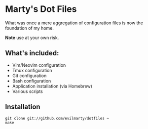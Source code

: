 # Marty's Dot Files

What was once a mere aggregation of configuration files is now the foundation of my home.

__Note__ use at your own risk.

## What's included:

* Vim/Neovim configuration
* Tmux configuration
* Git configuration
* Bash configuration
* Application installation (via Homebrew)
* Various scripts

## Installation

```
git clone git://github.com/evilmarty/dotfiles ~
make
```
